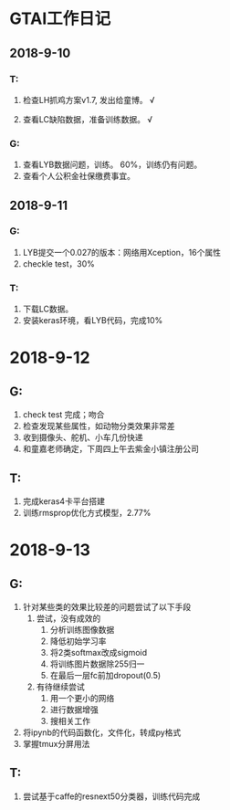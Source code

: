 # GTAI工作日记

## 2018-9-10

### T: 

1. 检查LH抓鸡方案v1.7, 发出给童博。 √

2. 查看LC缺陷数据，准备训练数据。  √

### G:

1. 查看LYB数据问题，训练。  60%，训练仍有问题。
2. 查看个人公积金社保缴费事宜。



## 2018-9-11

### G:

1. LYB提交一个0.027的版本：网络用Xception，16个属性
2. checkle test，30%

### T:

1. 下载LC数据。
2. 安装keras环境，看LYB代码，完成10%

# 2018-9-12

## G:

1. check test 完成；吻合
2. 检查发现某些属性，如动物分类效果非常差
3. 收到摄像头、舵机、小车几份快递
4. 和童嘉老师确定，下周四上午去紫金小镇注册公司

## T:

1. 完成keras4卡平台搭建
2. 训练rmsprop优化方式模型，2.77%

# 2018-9-13

## G:

1. 针对某些类的效果比较差的问题尝试了以下手段
   1. 尝试，没有成效的
      1. 分析训练图像数据
      2. 降低初始学习率
      3. 将2类softmax改成sigmoid
      4. 将训练图片数据除255归一
      5. 在最后一层fc前加dropout(0.5)
   2. 有待继续尝试
      1. 用一个更小的网络
      2. 进行数据增强
      3. 搜相关工作
2. 将ipynb的代码函数化，文件化，转成py格式
3. 掌握tmux分屏用法

## T:

1. 尝试基于caffe的resnext50分类器，训练代码完成

